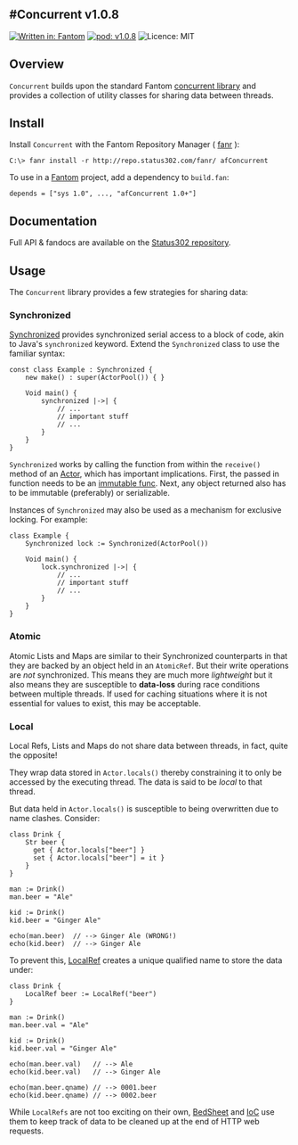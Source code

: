 #Concurrent v1.0.8
---
[![Written in: Fantom](http://img.shields.io/badge/written%20in-Fantom-lightgray.svg)](http://fantom.org/)
[![pod: v1.0.8](http://img.shields.io/badge/pod-v1.0.8-yellow.svg)](http://www.fantomfactory.org/pods/afConcurrent)
![Licence: MIT](http://img.shields.io/badge/licence-MIT-blue.svg)

## Overview

`Concurrent` builds upon the standard Fantom [concurrent library](http://fantom.org/doc/concurrent/index.html) and provides a collection of utility classes for sharing data between threads.

## Install

Install `Concurrent` with the Fantom Repository Manager ( [fanr](http://fantom.org/doc/docFanr/Tool.html#install) ):

    C:\> fanr install -r http://repo.status302.com/fanr/ afConcurrent

To use in a [Fantom](http://fantom.org/) project, add a dependency to `build.fan`:

    depends = ["sys 1.0", ..., "afConcurrent 1.0+"]

## Documentation

Full API & fandocs are available on the [Status302 repository](http://repo.status302.com/doc/afConcurrent/#overview).

## Usage

The `Concurrent` library provides a few strategies for sharing data:

### Synchronized

[Synchronized](http://repo.status302.com/doc/afConcurrent/Synchronized.html) provides synchronized serial access to a block of code, akin to Java's `synchronized` keyword. Extend the `Synchronized` class to use the familiar syntax:

```
const class Example : Synchronized {
    new make() : super(ActorPool()) { }

    Void main() {
        synchronized |->| {
            // ...
            // important stuff
            // ...
        }
    }
}
```

`Synchronized` works by calling the function from within the `receive()` method of an [Actor](http://fantom.org/doc/concurrent/Actor.html), which has important implications. First, the passed in function needs to be an [immutable func](http://fantom.org/doc/sys/Func.html). Next, any object returned also has to be immutable (preferably) or serializable.

Instances of `Synchronized` may also be used as a mechanism for exclusive locking. For example:

```
class Example {
    Synchronized lock := Synchronized(ActorPool())

    Void main() {
        lock.synchronized |->| {
            // ...
            // important stuff
            // ...
        }
    }
}
```

### Atomic

Atomic Lists and Maps are similar to their Synchronized counterparts in that they are backed by an object held in an `AtomicRef`. But their write operations are *not* synchronized. This means they are much more *lightweight* but it also means they are susceptible to **data-loss** during race conditions between multiple threads. If used for caching situations where it is not essential for values to exist, this may be acceptable.

### Local

Local Refs, Lists and Maps do not share data between threads, in fact, quite the opposite!

They wrap data stored in `Actor.locals()` thereby constraining it to only be accessed by the executing thread. The data is said to be *local* to that thread.

But data held in `Actor.locals()` is susceptible to being overwritten due to name clashes. Consider:

```
class Drink {
    Str beer {
      get { Actor.locals["beer"] }
      set { Actor.locals["beer"] = it }
    }
}

man := Drink()
man.beer = "Ale"

kid := Drink()
kid.beer = "Ginger Ale"

echo(man.beer)  // --> Ginger Ale (WRONG!)
echo(kid.beer)  // --> Ginger Ale
```

To prevent this, [LocalRef](http://repo.status302.com/doc/afConcurrent/LocalRef.html) creates a unique qualified name to store the data under:

```
class Drink {
    LocalRef beer := LocalRef("beer")
}

man := Drink()
man.beer.val = "Ale"

kid := Drink()
kid.beer.val = "Ginger Ale"

echo(man.beer.val)   // --> Ale
echo(kid.beer.val)   // --> Ginger Ale

echo(man.beer.qname) // --> 0001.beer
echo(kid.beer.qname) // --> 0002.beer
```

While `LocalRefs` are not too exciting on their own, [BedSheet](http://www.fantomfactory.org/pods/afBedSheet) and [IoC](http://www.fantomfactory.org/pods/afIoc) use them to keep track of data to be cleaned up at the end of HTTP web requests.


